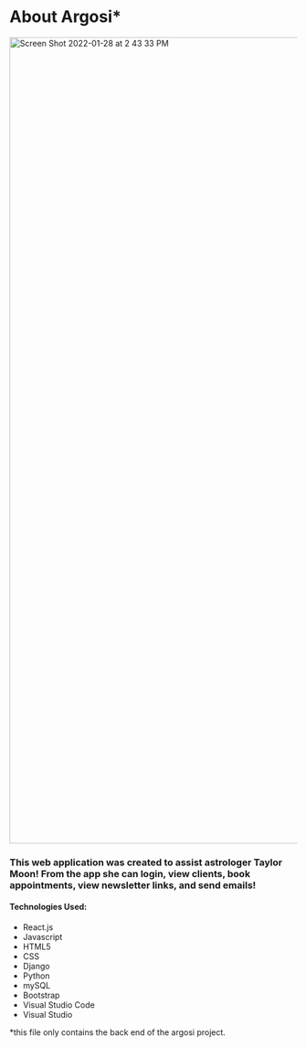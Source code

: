 <h1>About Argosi*</h1>

<img width="1412" alt="Screen Shot 2022-01-28 at 2 43 33 PM" src="https://user-images.githubusercontent.com/92110258/151618673-38205930-0067-4940-a0b1-b542b0d96caa.png">

<h3>This web application was created to assist astrologer Taylor Moon! From the app she can login, view clients, book appointments, view newsletter links, and send emails!</h3>

<h4>Technologies Used:</h4>
<ul>
        <li>React.js</li>
        <li>Javascript</li>
        <li>HTML5</li>
        <li>CSS</li>
        <li>Django</li>
        <li>Python</li>
        <li>mySQL</li>
        <li>Bootstrap</li>
        <li>Visual Studio Code</li>
        <li>Visual Studio</li>
        
        
</ul>

*this file only contains the back end of the argosi project.
